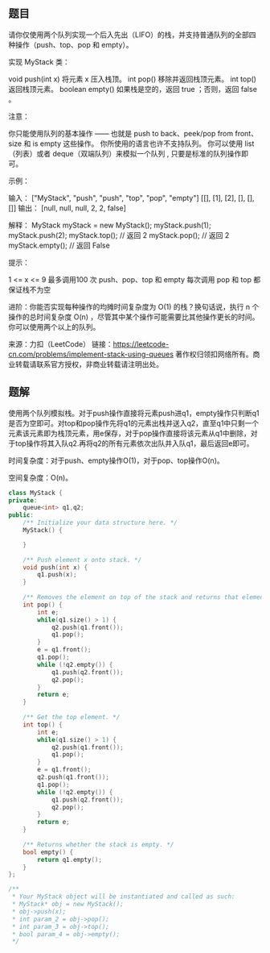 ## 题目

请你仅使用两个队列实现一个后入先出（LIFO）的栈，并支持普通队列的全部四种操作（push、top、pop 和 empty）。

实现 MyStack 类：

void push(int x) 将元素 x 压入栈顶。
int pop() 移除并返回栈顶元素。
int top() 返回栈顶元素。
boolean empty() 如果栈是空的，返回 true ；否则，返回 false 。


注意：

你只能使用队列的基本操作 —— 也就是 push to back、peek/pop from front、size 和 is empty 这些操作。
你所使用的语言也许不支持队列。 你可以使用 list （列表）或者 deque（双端队列）来模拟一个队列 , 只要是标准的队列操作即可。


示例：

输入：
["MyStack", "push", "push", "top", "pop", "empty"]
[[], [1], [2], [], [], []]
输出：
[null, null, null, 2, 2, false]

解释：
MyStack myStack = new MyStack();
myStack.push(1);
myStack.push(2);
myStack.top(); // 返回 2
myStack.pop(); // 返回 2
myStack.empty(); // 返回 False


提示：

1 <= x <= 9
最多调用100 次 push、pop、top 和 empty
每次调用 pop 和 top 都保证栈不为空


进阶：你能否实现每种操作的均摊时间复杂度为 O(1) 的栈？换句话说，执行 n 个操作的总时间复杂度 O(n) ，尽管其中某个操作可能需要比其他操作更长的时间。你可以使用两个以上的队列。

来源：力扣（LeetCode）
链接：https://leetcode-cn.com/problems/implement-stack-using-queues
著作权归领扣网络所有。商业转载请联系官方授权，非商业转载请注明出处。

## 题解

使用两个队列模拟栈。对于push操作直接将元素push进q1，empty操作只判断q1是否为空即可。对top和pop操作先将q1的元素出栈并送入q2，直至q1中只剩一个元素该元素即为栈顶元素，用e保存，对于pop操作直接将该元素从q1中删除，对于top操作将其入队q2.再将q2的所有元素依次出队并入队q1，最后返回e即可。

时间复杂度：对于push、empty操作O(1)，对于pop、top操作O(n)。

空间复杂度：O(n)。

```c++
class MyStack {
private:
    queue<int> q1,q2;
public:
    /** Initialize your data structure here. */
    MyStack() {

    }
    
    /** Push element x onto stack. */
    void push(int x) {
        q1.push(x);
    }
    
    /** Removes the element on top of the stack and returns that element. */
    int pop() {
        int e;
        while(q1.size() > 1) {
            q2.push(q1.front());
            q1.pop();
        }
        e = q1.front();
        q1.pop();
        while (!q2.empty()) {
            q1.push(q2.front());
            q2.pop();
        }
        return e;
    }
    
    /** Get the top element. */
    int top() {
        int e;
        while(q1.size() > 1) {
            q2.push(q1.front());
            q1.pop();
        }
        e = q1.front();
        q2.push(q1.front());
        q1.pop();
        while (!q2.empty()) {
            q1.push(q2.front());
            q2.pop();
        }
        return e;
    }
    
    /** Returns whether the stack is empty. */
    bool empty() {
        return q1.empty();
    }
};

/**
 * Your MyStack object will be instantiated and called as such:
 * MyStack* obj = new MyStack();
 * obj->push(x);
 * int param_2 = obj->pop();
 * int param_3 = obj->top();
 * bool param_4 = obj->empty();
 */
```

